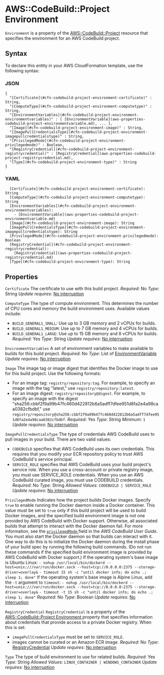 # AWS::CodeBuild::Project Environment<a name="aws-properties-codebuild-project-environment"></a>

 `Environment` is a property of the [AWS::CodeBuild::Project](https://docs.aws.amazon.com/AWSCloudFormation/latest/UserGuide/aws-resource-codebuild-project.html) resource that specifies the environment for an AWS CodeBuild project\.

## Syntax<a name="aws-properties-codebuild-project-environment-syntax"></a>

To declare this entity in your AWS CloudFormation template, use the following syntax:

### JSON<a name="aws-properties-codebuild-project-environment-syntax.json"></a>

```
{
  "[Certificate](#cfn-codebuild-project-environment-certificate)" : String,
  "[ComputeType](#cfn-codebuild-project-environment-computetype)" : String,
  "[EnvironmentVariables](#cfn-codebuild-project-environment-environmentvariables)" : [ [EnvironmentVariable](aws-properties-codebuild-project-environmentvariable.md), ... ],
  "[Image](#cfn-codebuild-project-environment-image)" : String,
  "[ImagePullCredentialsType](#cfn-codebuild-project-environment-imagepullcredentialstype)" : String,
  "[PrivilegedMode](#cfn-codebuild-project-environment-privilegedmode)" : Boolean,
  "[RegistryCredential](#cfn-codebuild-project-environment-registrycredential)" : [RegistryCredential](aws-properties-codebuild-project-registrycredential.md),
  "[Type](#cfn-codebuild-project-environment-type)" : String
}
```

### YAML<a name="aws-properties-codebuild-project-environment-syntax.yaml"></a>

```
  [Certificate](#cfn-codebuild-project-environment-certificate): String
  [ComputeType](#cfn-codebuild-project-environment-computetype): String
  [EnvironmentVariables](#cfn-codebuild-project-environment-environmentvariables):
    - [EnvironmentVariable](aws-properties-codebuild-project-environmentvariable.md)
  [Image](#cfn-codebuild-project-environment-image): String
  [ImagePullCredentialsType](#cfn-codebuild-project-environment-imagepullcredentialstype): String
  [PrivilegedMode](#cfn-codebuild-project-environment-privilegedmode): Boolean
  [RegistryCredential](#cfn-codebuild-project-environment-registrycredential):
    [RegistryCredential](aws-properties-codebuild-project-registrycredential.md)
  [Type](#cfn-codebuild-project-environment-type): String
```

## Properties<a name="aws-properties-codebuild-project-environment-properties"></a>

`Certificate`  <a name="cfn-codebuild-project-environment-certificate"></a>
The certificate to use with this build project\.
*Required*: No
*Type*: String
*Update requires*: [No interruption](https://docs.aws.amazon.com/AWSCloudFormation/latest/UserGuide/using-cfn-updating-stacks-update-behaviors.html#update-no-interrupt)

`ComputeType`  <a name="cfn-codebuild-project-environment-computetype"></a>
The type of compute environment\. This determines the number of CPU cores and memory the build environment uses\. Available values include:
+  `BUILD_GENERAL1_SMALL`: Use up to 3 GB memory and 2 vCPUs for builds\.
+  `BUILD_GENERAL1_MEDIUM`: Use up to 7 GB memory and 4 vCPUs for builds\.
+  `BUILD_GENERAL1_LARGE`: Use up to 15 GB memory and 8 vCPUs for builds\.
*Required*: Yes
*Type*: String
*Update requires*: [No interruption](https://docs.aws.amazon.com/AWSCloudFormation/latest/UserGuide/using-cfn-updating-stacks-update-behaviors.html#update-no-interrupt)

`EnvironmentVariables`  <a name="cfn-codebuild-project-environment-environmentvariables"></a>
A set of environment variables to make available to builds for this build project\.
*Required*: No
*Type*: List of [EnvironmentVariable](aws-properties-codebuild-project-environmentvariable.md)
*Update requires*: [No interruption](https://docs.aws.amazon.com/AWSCloudFormation/latest/UserGuide/using-cfn-updating-stacks-update-behaviors.html#update-no-interrupt)

`Image`  <a name="cfn-codebuild-project-environment-image"></a>
The image tag or image digest that identifies the Docker image to use for this build project\. Use the following formats:
+ For an image tag: `registry/repository:tag`\. For example, to specify an image with the tag "latest," use `registry/repository:latest`\.
+ For an image digest: `registry/repository@digest`\. For example, to specify an image with the digest "sha256:cbbf2f9a99b47fc460d422812b6a5adff7dfee951d8fa2e4a98caa0382cfbdbf," use `registry/repository@sha256:cbbf2f9a99b47fc460d422812b6a5adff7dfee951d8fa2e4a98caa0382cfbdbf`\.
*Required*: Yes
*Type*: String
*Minimum*: `1`
*Update requires*: [No interruption](https://docs.aws.amazon.com/AWSCloudFormation/latest/UserGuide/using-cfn-updating-stacks-update-behaviors.html#update-no-interrupt)

`ImagePullCredentialsType`  <a name="cfn-codebuild-project-environment-imagepullcredentialstype"></a>
 The type of credentials AWS CodeBuild uses to pull images in your build\. There are two valid values:
+  `CODEBUILD` specifies that AWS CodeBuild uses its own credentials\. This requires that you modify your ECR repository policy to trust AWS CodeBuild's service principal\.
+  `SERVICE_ROLE` specifies that AWS CodeBuild uses your build project's service role\.
 When you use a cross\-account or private registry image, you must use SERVICE\_ROLE credentials\. When you use an AWS CodeBuild curated image, you must use CODEBUILD credentials\.
*Required*: No
*Type*: String
*Allowed Values*: `CODEBUILD | SERVICE_ROLE`
*Update requires*: [No interruption](https://docs.aws.amazon.com/AWSCloudFormation/latest/UserGuide/using-cfn-updating-stacks-update-behaviors.html#update-no-interrupt)

`PrivilegedMode`  <a name="cfn-codebuild-project-environment-privilegedmode"></a>
Indicates how the project builds Docker images\. Specify `true` to enable running the Docker daemon inside a Docker container\.
This value must be set to `true` only if this build project will be used to build Docker images, and the specified build environment image is not one provided by AWS CodeBuild with Docker support\. Otherwise, all associated builds that attempt to interact with the Docker daemon fail\. For more information, see the [ `privilegedMode` ](https://docs.aws.amazon.com/codebuild/latest/userguide/create-project.html#create-project-cli) field in the *AWS CodeBuild User Guide*\.
You must also start the Docker daemon so that builds can interact with it\. One way to do this is to initialize the Docker daemon during the install phase of your build spec by running the following build commands\. \(Do not run these commands if the specified build environment image is provided by AWS CodeBuild with Docker support\.\)
If the operating system's base image is Ubuntu Linux:
 `- nohup /usr/local/bin/dockerd --host=unix:///var/run/docker.sock --host=tcp://0.0.0.0:2375 --storage-driver=overlay&`
 `- timeout 15 sh -c "until docker info; do echo .; sleep 1; done"`
If the operating system's base image is Alpine Linux, add the `-t` argument to `timeout`:
 `- nohup /usr/local/bin/dockerd --host=unix:///var/run/docker.sock --host=tcp://0.0.0.0:2375 --storage-driver=overlay&`
 `- timeout -t 15 sh -c "until docker info; do echo .; sleep 1; done"`
*Required*: No
*Type*: Boolean
*Update requires*: [No interruption](https://docs.aws.amazon.com/AWSCloudFormation/latest/UserGuide/using-cfn-updating-stacks-update-behaviors.html#update-no-interrupt)

`RegistryCredential`  <a name="cfn-codebuild-project-environment-registrycredential"></a>
 `RegistryCredential` is a property of the [AWS::CodeBuild::Project Environment ](https://docs.aws.amazon.com/AWSCloudFormation/latest/UserGuide/aws-resource-codebuild-project.html#cfn-codebuild-project-environment) property that specifies information about credentials that provide access to a private Docker registry\. When this is set:
+  `imagePullCredentialsType` must be set to `SERVICE_ROLE`\.
+  images cannot be curated or an Amazon ECR image\.
*Required*: No
*Type*: [RegistryCredential](aws-properties-codebuild-project-registrycredential.md)
*Update requires*: [No interruption](https://docs.aws.amazon.com/AWSCloudFormation/latest/UserGuide/using-cfn-updating-stacks-update-behaviors.html#update-no-interrupt)

`Type`  <a name="cfn-codebuild-project-environment-type"></a>
The type of build environment to use for related builds\.
*Required*: Yes
*Type*: String
*Allowed Values*: `LINUX_CONTAINER | WINDOWS_CONTAINER`
*Update requires*: [No interruption](https://docs.aws.amazon.com/AWSCloudFormation/latest/UserGuide/using-cfn-updating-stacks-update-behaviors.html#update-no-interrupt)
